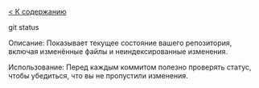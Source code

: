 [< К содержанию](./readme.md)

git status

Описание: Показывает текущее состояние вашего репозитория, включая изменённые файлы и неиндексированные изменения.

Использование: Перед каждым коммитом полезно проверять статус, чтобы убедиться, что вы не пропустили изменения.